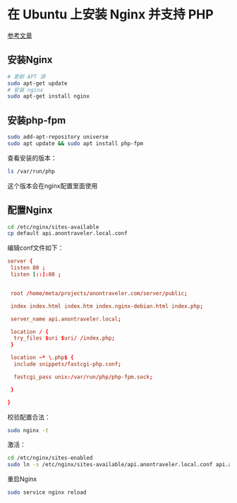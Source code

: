 # 在 Ubuntu 上安装 Nginx 并支持 PHP

[参考文章](http://www.caiyunlin.com/2021/05/install-php-for-nginx-on-ubuntu/)

## 安装Nginx

```bash
# 更新 APT 源
sudo apt-get update
# 安装 nginx
sudo apt-get install nginx
```

## 安装php-fpm

```bash
sudo add-apt-repository universe
sudo apt update && sudo apt install php-fpm
```

查看安装的版本：

```bash
ls /var/run/php 
```

这个版本会在nginx配置里面使用

## 配置Nginx

```bash
cd /etc/nginx/sites-available
cp default api.anontraveler.local.conf
```

编辑conf文件如下：

```conf
server {
 listen 80 ;
 listen [::]:80 ;


 root /home/meta/projects/anontraveler.com/server/public;

 index index.html index.htm index.nginx-debian.html index.php;

 server_name api.anontraveler.local;

 location / {
  try_files $uri $uri/ /index.php;
 }

 location ~* \.php$ {
  include snippets/fastcgi-php.conf;

  fastcgi_pass unix:/var/run/php/php-fpm.sock;

 }

}
```

校验配置合法：

```bash
sudo nginx -t
```

激活：

```bash
cd /etc/nginx/sites-enabled
sudo ln -s /etc/nginx/sites-available/api.anontraveler.local.conf api.anontraveler.local.conf
```

重启Nginx

```bash
sudo service nginx reload
```
